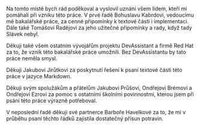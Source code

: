 Na tomto místě bych rád poděkoval a vyslovil uznání všem lidem, kteří mi pomáhali při vzniku této práce. V prvé řadě Bohuslavu Kabrdovi, vedoucímu mé bakalářské práce, za cenné připomínky k textové části i implementaci. Dále také Tomášovi Radějovi za jeho užitečné připomínky a rady, když tady Slávek nebyl.

Děkuji také všem ostatním vývojářům projektu DevAssistant a firmě Red Hat za to, že vznik této bakalářské práce umožnili. Bez DevAssistantu by tato práce neměla smysl.

Děkuji Jakubovi Jirůtkovi za poskytnutí řešení k psaní textové části této práce v jazyce Markdown.

Děkuji svým spolužákům a přátelům Jakubovi Průšovi, Ondřejovi Brémovi a Ondřejovi Ezrovi za pomoc s ostatními školními povinnostmi, kterou jsem při psání této práce výrazně potřeboval.

V neposlední řadě děkuji své partnerce Barboře Havelkové za to, že mi v průběhu psaní těchto řádků zajistila dostatečný přísun potravin.
